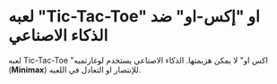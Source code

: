 # لعبه "Tic-Tac-Toe" او "إكس-او" ضد الذكاء الاصناعي

لعبه Tic-Tac-Toe "اكس او" لا يمكن هزيمتها. الذكاء الاصناعي يستخدم لوغارثميه (****Minimax****) للإنتصار او التعادل في اللعبه. 

<!-- موقع اللعبه -->

